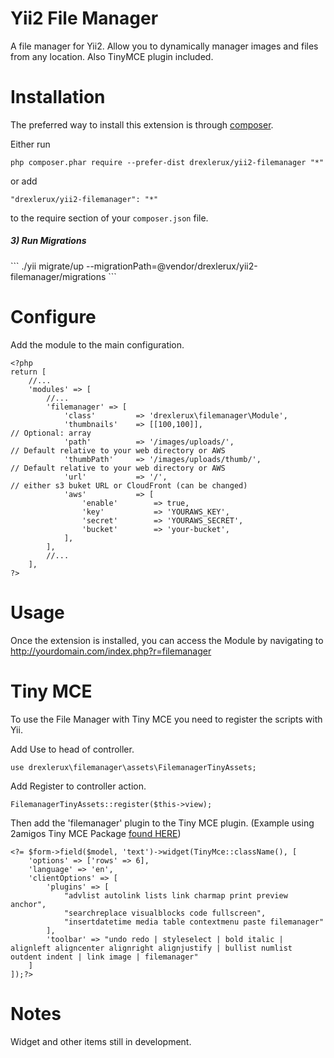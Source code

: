 Yii2 File Manager
=================
A file manager for Yii2. Allow you to dynamically manager images and files from any location. Also TinyMCE plugin included.


Installation
===============

The preferred way to install this extension is through [composer](http://getcomposer.org/download/).

Either run

```
php composer.phar require --prefer-dist drexlerux/yii2-filemanager "*"
```

or add

```
"drexlerux/yii2-filemanager": "*"
```

to the require section of your `composer.json` file.


<h5>3) Run Migrations</h5>
```
./yii migrate/up --migrationPath=@vendor/drexlerux/yii2-filemanager/migrations
```


Configure
===============

Add the module to the main configuration.

```
<?php
return [
    //...
    'modules' => [
        //...
        'filemanager' => [
            'class'         => 'drexlerux\filemanager\Module',
            'thumbnails'    => [[100,100]],                                              // Optional: array
            'path'          => '/images/uploads/',                                       // Default relative to your web directory or AWS
            'thumbPath'     => '/images/uploads/thumb/',                                 // Default relative to your web directory or AWS
            'url'           => '/',                                                      // either s3 buket URL or CloudFront (can be changed)
            'aws'           => [
                'enable'        => true,
                'key'           => 'YOURAWS_KEY',
                'secret'        => 'YOURAWS_SECRET',
                'bucket'        => 'your-bucket',
            ],
        ],
        //...
    ],
?>
```



Usage
===============

Once the extension is installed, you can access the Module by navigating to http://yourdomain.com/index.php?r=filemanager




Tiny MCE
===============

To use the File Manager with Tiny MCE you need to register the scripts with Yii.

Add Use to head of controller.
```
use drexlerux\filemanager\assets\FilemanagerTinyAssets;
```

Add Register to controller action.
```
FilemanagerTinyAssets::register($this->view);
```

Then add the 'filemanager' plugin to the Tiny MCE plugin. (Example using 2amigos Tiny MCE Package [found HERE](https://github.com/2amigos/yii2-tinymce-widget))

```
<?= $form->field($model, 'text')->widget(TinyMce::className(), [
    'options' => ['rows' => 6],
    'language' => 'en',
    'clientOptions' => [
        'plugins' => [
            "advlist autolink lists link charmap print preview anchor",
            "searchreplace visualblocks code fullscreen",
            "insertdatetime media table contextmenu paste filemanager"
        ],
        'toolbar' => "undo redo | styleselect | bold italic | alignleft aligncenter alignright alignjustify | bullist numlist outdent indent | link image | filemanager"
    ]
]);?>
```


Notes
===============

Widget and other items still in development.
